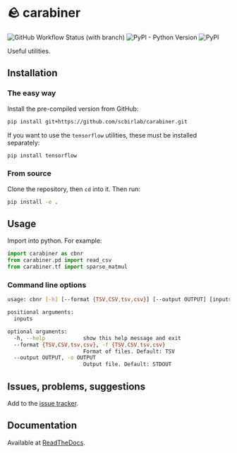 # 🪨 carabiner

![GitHub Workflow Status (with branch)](https://img.shields.io/github/actions/workflow/status/scbirlab/carabiner/python-publish.yml)
![PyPI - Python Version](https://img.shields.io/pypi/pyversions/carabiner)
![PyPI](https://img.shields.io/pypi/v/carabiner)

Useful utilities.

## Installation

### The easy way

Install the pre-compiled version from GitHub:

```bash
pip install git+https://github.com/scbirlab/carabiner.git
```

If you want to use the `tensorflow` utilities, these must be installed separately:

```bash
pip install tensorflow
```

### From source

Clone the repository, then `cd` into it. Then run:

```bash
pip install -e .
```

## Usage

Import into python. For example:

```python
import carabiner as cbnr
from carabiner.pd import read_csv
from carabiner.tf import sparse_matmul
```

### Command line options

```bash
usage: cbnr [-h] [--format {TSV,CSV,tsv,csv}] [--output OUTPUT] [inputs [inputs ...]]

positional arguments:
  inputs

optional arguments:
  -h, --help            show this help message and exit
  --format {TSV,CSV,tsv,csv}, -f {TSV,CSV,tsv,csv}
                        Format of files. Default: TSV
  --output OUTPUT, -o OUTPUT
                        Output file. Default: STDOUT

```

## Issues, problems, suggestions

Add to the [issue tracker](https://www.github.com/carabiner/issues).

## Documentation

Available at [ReadTheDocs](https://carabiner-docs.readthedocs.org).